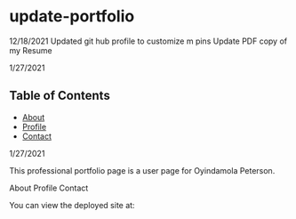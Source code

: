 # update-portfolio

12/18/2021
Updated git hub profile to customize m pins
Update PDF copy of my Resume

1/27/2021

## Table of Contents

- [About](#About)
- [Profile](#Profile)
- [Contact](#Contact)


1/27/2021

This professional portfolio page is a user page for Oyindamola Peterson. 

About 
Profile
Contact






You can view the deployed site at:
